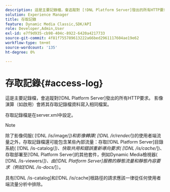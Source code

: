 ```yaml
---
description: 這是主要記錄檔，會追蹤對 [!DNL Platform Server]發出的所有HTTP要求。 影像演算（如啟用）會將其存取記錄檔資料寫入相同檔案。
solution: Experience Manager
title: 存取記錄
feature: Dynamic Media Classic,SDK/API
role: Developer,Admin,User
exl-id: e7f9d935-cb98-404c-8922-6420a4217733
source-git-commit: 4f81f755789613222a66bed2961117604ae19e62
workflow-type: tm+mt
source-wordcount: '135'
ht-degree: 0%

---
```


# 存取記錄{#access-log}

這是主要記錄檔，會追蹤對[!DNL Platform Server]發出的所有HTTP要求。 影像演算（如啟用）會將其存取記錄檔資料寫入相同檔案。

存取記錄檔是在server.xml中設定。

>[!NOTE]
>
>除了影像伺服( [!DNL /is/image/*])和影像轉譯( [!DNL /ir/render/*])的使用者端流量之外，存取記錄檔還可能包含某些內部流量：存取[!DNL Platform Server]目錄系統( [!DNL /is-catalog/*])、快取共用和錯誤重新導向要求( [!DNL /is/cache/*])、存取部署至[!DNL Platform Server]的其他套件，例如Dynamic Media檢視器( [!DNL /is-viewers/*])、由[!DNL Platform Server]服務的靜態流量和靜態內容要求（例如[!DNL /is-docs/*]）。

具有[!DNL /is-catalog]和[!DNL /is/cache]根路徑的請求應該一律從任何使用者端流量分析中排除。

